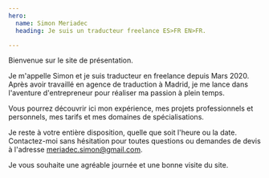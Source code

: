 ```yaml
---
hero:
  name: Simon Meriadec
  heading: Je suis un traducteur freelance ES>FR EN>FR.

---
```

Bienvenue sur le site de présentation. 

Je m'appelle Simon et je suis traducteur en freelance depuis Mars 2020. Après avoir travaillé en agence de traduction à Madrid, je me lance dans l'aventure d'entrepreneur pour réaliser ma passion à plein temps.

 Vous pourrez découvrir ici mon expérience, mes projets professionnels et personnels, mes tarifs et mes domaines de spécialisations. 

Je reste à votre entière disposition, quelle que soit l'heure ou la date. Contactez-moi sans hésitation pour toutes questions ou demandes de devis à l'adresse meriadec.simon@gmail.com.

Je vous souhaite une agréable journée et une bonne visite du site.